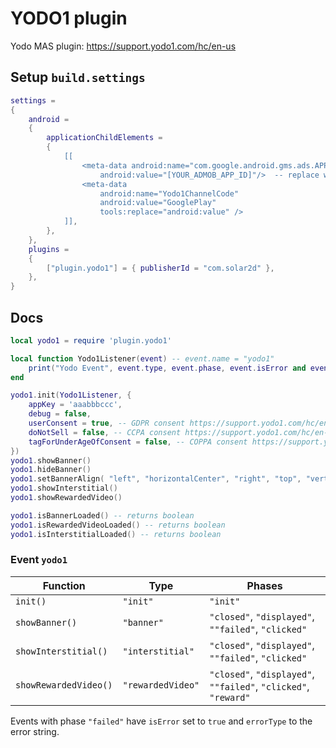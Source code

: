 # YODO1 plugin

Yodo MAS plugin: https://support.yodo1.com/hc/en-us

## Setup `build.settings`


```lua
settings =
{
    android =
    {
        applicationChildElements =
        {
            [[
                <meta-data android:name="com.google.android.gms.ads.APPLICATION_ID"
                    android:value="[YOUR_ADMOB_APP_ID]"/>  -- replace with your app id. See: https://goo.gl/fQ2neu
                <meta-data
                    android:name="Yodo1ChannelCode"
                    android:value="GooglePlay"
                    tools:replace="android:value" />
            ]],
        },
    },
    plugins = 
    {
        ["plugin.yodo1"] = { publisherId = "com.solar2d" },
    }, 
}
```

## Docs

```lua
local yodo1 = require 'plugin.yodo1'

local function Yodo1Listener(event) -- event.name = "yodo1"
    print("Yodo Event", event.type, event.phase, event.isError and event.errorType)
end

yodo1.init(Yodo1Listener, {
    appKey = 'aaabbbccc',
    debug = false,
    userConsent = true, -- GDPR consent https://support.yodo1.com/hc/en-us/articles/360051531234
    doNotSell = false, -- CCPA consent https://support.yodo1.com/hc/en-us/articles/360052314493
    tagForUnderAgeOfConsent = false, -- COPPA consent https://support.yodo1.com/hc/en-us/articles/360051535114
})
yodo1.showBanner()
yodo1.hideBanner()
yodo1.setBannerAlign( "left", "horizontalCenter", "right", "top", "verticalCenter", "bottom" )  -- this method accepts any number of arguments. Leave only those which make sense
yodo1.showInterstitial()
yodo1.showRewardedVideo()

yodo1.isBannerLoaded() -- returns boolean 
yodo1.isRewardedVideoLoaded() -- returns boolean
yodo1.isInterstitialLoaded() -- returns boolean

```

### Event `yodo1`

| Function                | Type                | Phases                                                           |
| ----------------------- | ------------------- | ---------------------------------------------------------------- |
| `init()`                | `"init"`            | `"init"`                                                         |     
| `showBanner()`          | `"banner"`          | `"closed"`, `"displayed"`, `""failed"`, `"clicked"`              |
| `showInterstitial()`    | `"interstitial"`    | `"closed"`, `"displayed"`, `""failed"`, `"clicked"`              |
| `showRewardedVideo()`   | `"rewardedVideo"`   | `"closed"`, `"displayed"`, `""failed"`, `"clicked"`, `"reward"`  |

Events with phase `"failed"` have `isError` set to `true` and `errorType` to the error string.
